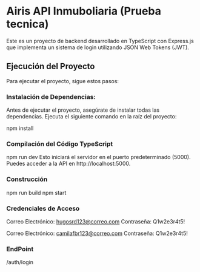# Airis API Inmuboliaria (Prueba tecnica)

Este es un proyecto de backend desarrollado en TypeScript con Express.js que implementa un sistema de login utilizando JSON Web Tokens (JWT).

## Ejecución del Proyecto
Para ejecutar el proyecto, sigue estos pasos:

### Instalación de Dependencias: 

Antes de ejecutar el proyecto, asegúrate de instalar todas las dependencias. Ejecuta el siguiente comando en la raíz del proyecto:

npm install

### Compilación del Código TypeScript

npm run dev
Esto iniciará el servidor en el puerto predeterminado (5000). Puedes acceder a la API en http://localhost:5000.

### Construcción

npm run build
npm start

### Credenciales de Acceso

Correo Electrónico: hugosrd123@correo.com
Contraseña: Q1w2e3r4t5!


Correo Electrónico: camilafbr123@correo.com
Contraseña: Q1w2e3r4t5!

### EndPoint

/auth/login